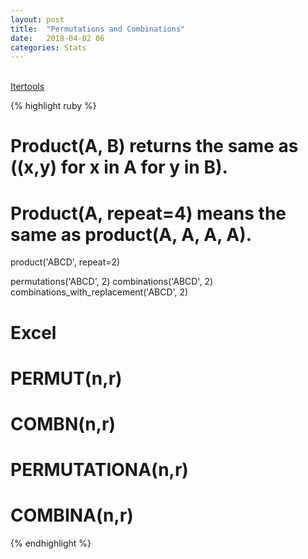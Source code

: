 ```yaml
---
layout: post
title:  "Permutations and Combinations"
date:   2018-04-02 06
categories: Stats
---
```

<br />
<a href="https://docs.python.org/2/library/itertools.html">
Itertools
</a>

{% highlight ruby %}

# Product(A, B) returns the same as ((x,y) for x in A for y in B).
# Product(A, repeat=4) means the same as product(A, A, A, A).
product('ABCD', repeat=2)

permutations('ABCD', 2)
combinations('ABCD', 2)
combinations_with_replacement('ABCD', 2)

# Excel
# PERMUT(n,r)
# COMBN(n,r)
# PERMUTATIONA(n,r)
# COMBINA(n,r)

{% endhighlight %}
